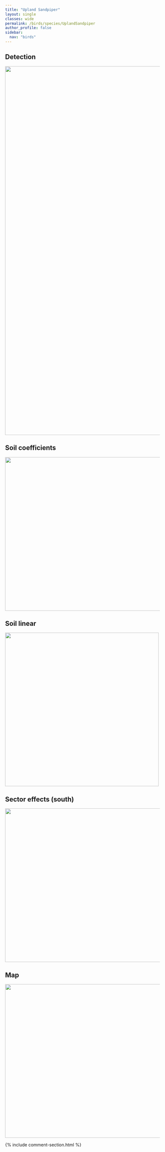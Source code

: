 ```yaml
---
title: "Upland Sandpiper"
layout: single
classes: wide
permalink: /birds/species/UplandSandpiper
author_profile: false
sidebar:
  nav: "birds"
---
```


<h2>Detection</h2>

<a href="https://drive.google.com/uc?export=view&id=1YF7AfjQB604KjBAFva1upl4T4TByBc06">
<img src="https://drive.google.com/uc?export=view&id=1YF7AfjQB604KjBAFva1upl4T4TByBc06" height = "1200" width = "800">
</a>

<h2>Soil coefficients</h2>

<a href="https://drive.google.com/uc?export=view&id=1LhrZgcnRRExbBcAmbCN1IK9fQzmG4UdX">
<img src="https://drive.google.com/uc?export=view&id=1LhrZgcnRRExbBcAmbCN1IK9fQzmG4UdX" height = "500" width = "1000">
</a>

<h2>Soil linear</h2>

<a href="https://drive.google.com/uc?export=view&id=1kkSmJc8Qb1_z8RDTq3VdPHFWTaNVh82i">
<img src="https://drive.google.com/uc?export=view&id=1kkSmJc8Qb1_z8RDTq3VdPHFWTaNVh82i" height = "500" width = "500">
</a>

<h2>Sector effects (south)</h2>

<a href="https://drive.google.com/uc?export=view&id=1ezlMkN2bM36lBRg2QEKJr6vW7PEe7snu">
<img src="https://drive.google.com/uc?export=view&id=1ezlMkN2bM36lBRg2QEKJr6vW7PEe7snu" height = "500" width = "1000">
</a>

<h2>Map</h2>

<a href="https://drive.google.com/uc?export=view&id=1d1egP8rKfXhFckbn-2JnmO7KP2m9f7Eh">
<img src="https://drive.google.com/uc?export=view&id=1d1egP8rKfXhFckbn-2JnmO7KP2m9f7Eh" height = "500" width = "1500">
</a>

{% include comment-section.html %}
